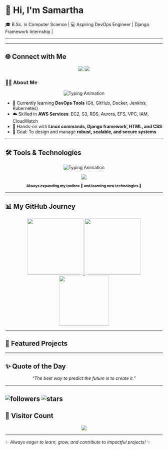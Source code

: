 
# 👋 Hi, I'm Samartha   
🎓 B.Sc. in Computer Science | 💻 Aspiring DevOps Engineer | <!-- ☁️ Cloud Enthusiast--> Django Framework Internship |   

----

<!-- ![GitHub Streak](https://streak-stats.demolab.com?user=sam-lasure2004&theme=dark&hide_border=true)-->

<!-- [![Typing SVG](https://readme-typing-svg.herokuapp.com?size=24&color=00F700&lines=Hi+👋+I'm+Yashu;Frontend+Developer;Tech+Enthusiast)](https://git.io/typing-svg)-->

<!--
[![Yashu's github activity graph](https://github-readme-activity-graph.vercel.app/graph?username=sam-lasure2004&theme=react-dark)](https://github.com/ashutosh00710/github-readme-activity-graph)-->

<!-- <img src="https://raw.githubusercontent.com/sam-lasure2004/sam-lasure2004/main/coding.gif" width="400" />-->

---

## 🌐 Connect with Me  

<p align="center">
  <a href="https://linkedin.com"><img src="https://img.shields.io/badge/LinkedIn-blue?style=for-the-badge&logo=linkedin" /></a>
  <a href="https://github.com/sam-lasure2004"><img src="https://img.shields.io/badge/GitHub-black?style=for-the-badge&logo=github" /></a>
</p>


### 👨‍💻 About Me  

<p align="center">
  <img src="https://readme-typing-svg.herokuapp.com?font=Fira+Code&weight=600&size=22&pause=1000&color=36BCF7&center=true&vCenter=true&width=550&lines=🚀+Passionate+about+DevOps+%26+Cloud;⚡+Always+learning+new+tools;🤝+Open+to+collaboration+and+projects" alt="Typing Animation" />
</p>

- 🌱 Currently learning **DevOps Tools** (Git, GitHub, Docker, Jenkins, Kubernetes)  
- ☁️ Skilled in **AWS Services**: EC2, S3, RDS, Aurora, EFS, VPC, IAM, CloudWatch  
- 🔧 Hands-on with **Linux commands, Django framework, HTML, and CSS**  
- 🎯 Goal: To design and manage **robust, scalable, and secure systems**  

---

## 🛠️ Tools & Technologies  

<p align="center">
  <img src="https://readme-typing-svg.herokuapp.com?font=Fira+Code&weight=600&size=22&pause=1000&color=00C9A7&center=true&vCenter=true&width=500&lines=⚡+My+DevOps+Toolbox;🐧+Linux+%7C+☁️+AWS+%7C+🐳+Docker;⚙️+Jenkins+%7C+Kubernetes+%7C+Terraform;🔧+Git+%7C+GitHub+%7C+VS+Code" alt="Typing Animation" />
</p>

<p align="center">
  <a href="#"><img src="https://skillicons.dev/icons?i=django,linux,aws,docker,git,github,vscode" /></a>
</p>

<p align="center">
  <sub><b>Always expanding my toolbox 🔧 and learning new technologies 🚀</b></sub>
</p>

---

## 📊 My GitHub Journey  

<div align="center">

<!-- GitHub Stats Card -->
<a href="https://github.com/sam-lasure2004">
  <img src="https://github-readme-stats.vercel.app/api?username=sam-lasure2004&show_icons=true&theme=tokyonight&hide_border=true&border_radius=20&include_all_commits=true&count_private=true" height="180px"/>
</a>

  <!-- Streak Card -->
  <a href="https://github.com/sam-lasure2004">
    <img src="https://streak-stats.demolab.com?user=sam-lasure2004&theme=tokyonight&hide_border=true&border_radius=20" height="180" />
  </a>

  <!-- Top Languages -->
  <a href="https://github.com/sam-lasure2004">
    <img src="https://github-readme-stats.vercel.app/api/top-langs/?username=sam-lasure2004&layout=compact&theme=tokyonight&hide_border=true&border_radius=20" height="160" />
  </a>

</div>

---

## 🚀 Featured Projects  

----
## ✨ Quote of the Day  
<p align="center">
  <em>“The best way to predict the future is to create it.”</em>  
</p>

---
![followers](https://img.shields.io/github/followers/sam-lasure2004?style=social)
![stars](https://img.shields.io/github/stars/sam-lasure2004?style=social)
---
## 👀 Visitor Count  
<p align="center">
  <img src="https://komarev.com/ghpvc/?username=sam-lasure2004&color=blue&style=flat-square" />
</p>

---
✨ *Always eager to learn, grow, and contribute to impactful projects!* ✨
